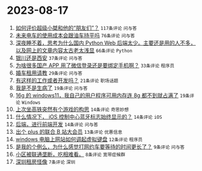 # 2023-08-17

1. [如何评价超级小桀和他的“朋友们”？](https://www.v2ex.com/t/965958) `117条评论` `问与答`
1. [未来电车的使用成本会跟油车持平吗](https://www.v2ex.com/t/965961) `76条评论` `问与答`
1. [深夜睡不着，思考为什么国内 Python Web 后端太少。主要还是用的人不多，以及网上的文章内容太古老太浅显](https://www.v2ex.com/t/965956) `66条评论` `Python`
1. [银川还是西安](https://www.v2ex.com/t/965955) `37条评论` `问与答`
1. [为啥很多国产 APP 用了微信登录还是要绑定手机啊？](https://www.v2ex.com/t/965984) `33条评论` `程序员`
1. [婚车租用请教](https://www.v2ex.com/t/965971) `29条评论` `问与答`
1. [有这样的工作或者开发吗？](https://www.v2ex.com/t/965960) `21条评论` `职场话题`
1. [我是不是生病了](https://www.v2ex.com/t/965985) `19条评论` `问与答`
1. [16g 的 windows11，我自己的用户程序可用内存连 8g 都不到就占满了](https://www.v2ex.com/t/965970) `19条评论` `Windows`
1. [上次坐高铁突然有个游戏的构思](https://www.v2ex.com/t/965992) `14条评论` `奇思妙想`
1. [什么情况下， iOS 控制中心蓝牙标志始终显示的？](https://www.v2ex.com/t/965967) `14条评论` `iOS`
1. [后端，进行前端开发](https://www.v2ex.com/t/965965) `14条评论` `问与答`
1. [出个 plus 的联合 B 站大会员](https://www.v2ex.com/t/965962) `13条评论` `优惠信息`
1. [windows 电脑上网站如何调起虚拟键盘](https://www.v2ex.com/t/965968) `12条评论` `程序员`
1. [是我的个例么，为什么感觉打网约车要等待的时间更长了？](https://www.v2ex.com/t/965997) `9条评论` `问与答`
1. [小区被联通垄断，吃相难看。](https://www.v2ex.com/t/966007) `8条评论` `宽带症候群`
1. [深圳租房怪像](https://www.v2ex.com/t/965994) `7条评论` `深圳`
